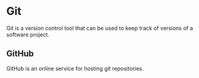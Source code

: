 # Git















Git is a version control tool that can be used to keep track of versions of a software project.















## GitHub















GitHub is an online service for hosting git repositories.















